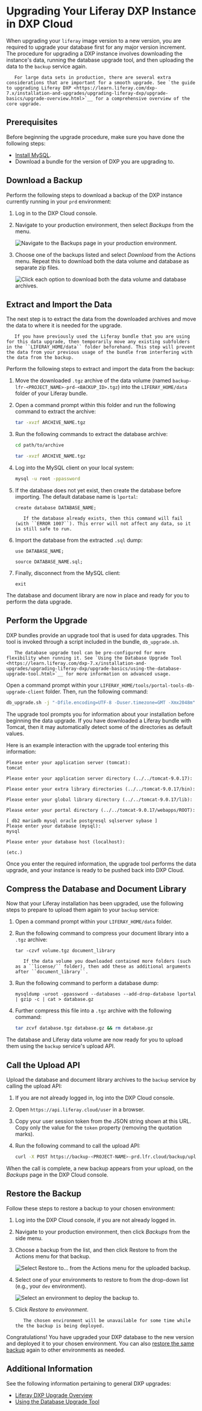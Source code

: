 # Upgrading Your Liferay DXP Instance in DXP Cloud

When upgrading your `liferay` image version to a new version, you are required to upgrade your database first for any major version increment. The procedure for upgrading a DXP instance involves downloading the instance's data, running the database upgrade tool, and then uploading the data to the `backup` service again.

```note::
   For large data sets in production, there are several extra considerations that are important for a smooth upgrade. See `the guide to upgrading Liferay DXP <https://learn.liferay.com/dxp-7.x/installation-and-upgrades/upgrading-liferay-dxp/upgrade-basics/upgrade-overview.html>`__ for a comprehensive overview of the core upgrade.
```

## Prerequisites

Before beginning the upgrade procedure, make sure you have done the following steps:

* [Install MySQL](https://dev.mysql.com/doc/mysql-installation-excerpt/5.7/en/).
* Download a bundle for the version of DXP you are upgrading to.

## Download a Backup

Perform the following steps to download a backup of the DXP instance currently running in your `prd` environment:

1. Log in to the DXP Cloud console.

1. Navigate to your production environment, then select _Backups_ from the menu.

    ![Navigate to the Backups page in your production environment.](./upgrading-your-liferay-dxp-instance-in-dxp-cloud/images/01.png)

1. Choose one of the backups listed and select _Download_ from the Actions menu. Repeat this to download both the data volume and database as separate zip files.

    ![Click each option to download both the data volume and database archives.](./upgrading-your-liferay-dxp-instance-in-dxp-cloud/images/02.png)

## Extract and Import the Data

The next step is to extract the data from the downloaded archives and move the data to where it is needed for the upgrade.

```important::
   If you have previously used the Liferay bundle that you are using for this data upgrade, then temporarily move any existing subfolders in the ``LIFERAY_HOME/data`` folder beforehand. This step will prevent the data from your previous usage of the bundle from interfering with the data from the backup.
```

Perform the following steps to extract and import the data from the backup:

1. Move the downloaded `.tgz` archive of the data volume (named `backup-lfr-<PROJECT_NAME>-prd-<BACKUP_ID>.tgz`) into the `LIFERAY_HOME/data` folder of your Liferay bundle.

1. Open a command prompt within this folder and run the following command to extract the archive:

    ```bash
    tar -xvzf ARCHIVE_NAME.tgz
    ```

1. Run the following commands to extract the database archive:

    ```bash
    cd path/to/archive
    ```

    ```bash
    tar -xvzf ARCHIVE_NAME.tgz
    ```

1. Log into the MySQL client on your local system:

    ```bash
    mysql -u root -ppassword
    ```

1. If the database does not yet exist, then create the database before importing. The default database name is `lportal`:

    ```
    create database DATABASE_NAME;
    ```

    ```note::
       If the database already exists, then this command will fail (with ``ERROR 1007``). This error will not affect any data, so it is still safe to run.
    ```

1. Import the database from the extracted `.sql` dump:

    ```
    use DATABASE_NAME;
    ```

    ```
    source DATABASE_NAME.sql;
    ```

1. Finally, disconnect from the MySQL client:

    ```
    exit
    ```

The database and document library are now in place and ready for you to perform the data upgrade.

## Perform the Upgrade

DXP bundles provide an upgrade tool that is used for data upgrades. This tool is invoked through a script included in the bundle, `db_upgrade.sh`.

```note::
   The database upgrade tool can be pre-configured for more flexibility when running it. See `Using the Database Upgrade Tool <https://learn.liferay.com/dxp-7.x/installation-and-upgrades/upgrading-liferay-dxp/upgrade-basics/using-the-database-upgrade-tool.html>`__ for more information on advanced usage.
```

Open a command prompt within your `LIFERAY_HOME/tools/portal-tools-db-upgrade-client` folder. Then, run the following command:

```bash
db_upgrade.sh -j "-Dfile.encoding=UTF-8 -Duser.timezone=GMT -Xmx2048m" -l "output.log"
```

The upgrade tool prompts you for information about your installation before beginning the data upgrade. If you have downloaded a Liferay bundle with Tomcat, then it may automatically detect some of the directories as default values.

Here is an example interaction with the upgrade tool entering this information:

```
Please enter your application server (tomcat):
tomcat

Please enter your application server directory (../../tomcat-9.0.17):

Please enter your extra library directories (../../tomcat-9.0.17/bin):

Please enter your global library directory (../../tomcat-9.0.17/lib):

Please enter your portal directory (../../tomcat-9.0.17/webapps/ROOT):

[ db2 mariadb mysql oracle postgresql sqlserver sybase ]
Please enter your database (mysql):
mysql

Please enter your database host (localhost):

(etc.)
```

Once you enter the required information, the upgrade tool performs the data upgrade, and your instance is ready to be pushed back into DXP Cloud.

## Compress the Database and Document Library

Now that your Liferay installation has been upgraded, use the following steps to prepare to upload them again to your `backup` service:

1. Open a command prompt within your `LIFERAY_HOME/data` folder.

1. Run the following command to compress your document library into a `.tgz` archive:

    ```
    tar -czvf volume.tgz document_library
    ```

    ```important::
       If the data volume you downloaded contained more folders (such as a ``license/`` folder), then add these as additional arguments after ``document_library``.
    ```

1. Run the following command to perform a database dump:

    ```
    mysqldump -uroot -ppassword --databases --add-drop-database lportal | gzip -c | cat > database.gz
    ```

1. Further compress this file into a `.tgz` archive with the following command:

    ```bash
    tar zcvf database.tgz database.gz && rm database.gz
    ```

The database and Liferay data volume are now ready for you to upload them using the `backup` service's upload API.

## Call the Upload API

Upload the database and document library archives to the `backup` service by calling the upload API:

1. If you are not already logged in, log into the DXP Cloud console.

1. Open `https://api.liferay.cloud/user` in a browser.

1. Copy your user session token from the JSON string shown at this URL. Copy only the value for the `token` property (removing the quotation marks). 

1. Run the following command to call the upload API:

    ```bash
    curl -X POST https://backup-<PROJECT-NAME>-prd.lfr.cloud/backup/upload -H 'Content-Type: multipart/form-data' -H 'Authorization: Bearer <USER-TOKEN>' -F 'database=@/path/to/folder/database.tgz' -F 'volume=@/path/to/folder/volume.tgz'
    ```

When the call is complete, a new backup appears from your upload, on the _Backups_ page in the DXP Cloud console.

## Restore the Backup

Follow these steps to restore a backup to your chosen environment:

1. Log into the DXP Cloud console, if you are not already logged in.

1. Navigate to your production environment, then click _Backups_ from the side menu.

1. Choose a backup from the list, and then click Restore to from the Actions menu for that backup.

    ![Select Restore to... from the Actions menu for the uploaded backup.](./upgrading-your-liferay-dxp-instance-in-dxp-cloud/images/03.png)

1. Select one of your environments to restore to from the drop-down list (e.g., your `dev` environment).

    ![Select an environment to deploy the backup to.](./upgrading-your-liferay-dxp-instance-in-dxp-cloud/images/04.png)

1. Click _Restore to environment_.

    ```note::
       The chosen environment will be unavailable for some time while the the backup is being deployed.
    ```

Congratulations! You have upgraded your DXP database to the new version and deployed it to your chosen environment. You can also [restore the same backup](#restore-the-backup) again to other environments as needed.

## Additional Information

See the following information pertaining to general DXP upgrades:

* [Liferay DXP Upgrade Overview](https://learn.liferay.com/dxp-7.x/installation-and-upgrades/upgrading-liferay-dxp/upgrade-basics/upgrade-overview.html)
* [Using the Database Upgrade Tool](https://learn.liferay.com/dxp-7.x/installation-and-upgrades/upgrading-liferay-dxp/upgrade-basics/using-the-database-upgrade-tool.html)
